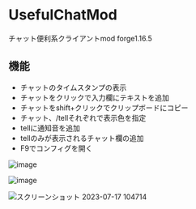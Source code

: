 # UsefulChatMod
チャット便利系クライアントmod forge1.16.5

## 機能
- チャットのタイムスタンプの表示
- チャットをクリックで入力欄にテキストを追加
- チャットをshift+クリックでクリップボードにコピー
- チャット、/tellそれぞれで表示色を指定
- tellに通知音を追加
- tellのみが表示されるチャット欄の追加
- F9でコンフィグを開く

![image](https://github.com/TACOWASA059/UsefulChatMod/assets/115648249/18688fe7-b2b3-469b-a0a4-90fd875c3294)

![image](https://github.com/TACOWASA059/UsefulChatMod/assets/115648249/c2309d70-e0de-4561-ada6-6946237170da)

![スクリーンショット 2023-07-17 104714](https://github.com/TACOWASA059/UsefulChatMod/assets/115648249/f028cf8c-0408-4905-a4ed-5343e902f78c)

